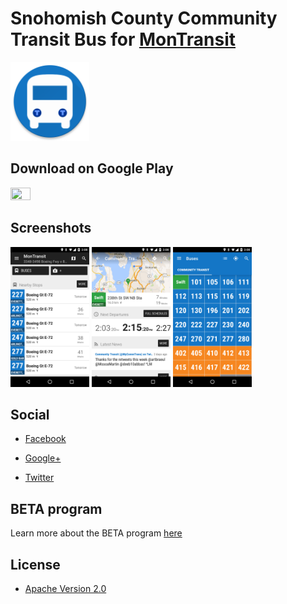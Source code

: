 # Snohomish County Community Transit Bus for [MonTransit](https://github.com/mtransitapps/mtransit-for-android)

<img width="25%" height="25%" src="https://raw.githubusercontent.com/mtransitapps/us-snohomish-county-community-transit-bus-android/master/pub/hi-res-app-icon.png"/>

## Download on Google Play

<a href="https://play.google.com/store/apps/details?id=org.mtransit.android.us_snohomish_county_community_transit_bus"><img width="25%" height="25%" src="https://play.google.com/intl/en_us/badges/images/apps/en-play-badge.png"/></a>

## Screenshots

<img width="25%" height="25%" src="https://raw.githubusercontent.com/mtransitapps/us-snohomish-county-community-transit-bus-android/master/pub/screenshot-phone-1.png"/>
<img width="25%" height="25%" src="https://raw.githubusercontent.com/mtransitapps/us-snohomish-county-community-transit-bus-android/master/pub/screenshot-phone-2.png"/>
<img width="25%" height="25%" src="https://raw.githubusercontent.com/mtransitapps/us-snohomish-county-community-transit-bus-android/master/pub/screenshot-phone-3.png"/>

## Social

* [Facebook](https://www.facebook.com/MonTransit)

* [Google+](http://gplus.to/MonTransit/)

* [Twitter](https://twitter.com/montransit)

## BETA program

Learn more about the BETA program [here](https://github.com/mtransitapps/mtransit-for-android/wiki/BETA)

## License

* [Apache Version 2.0](http://www.apache.org/licenses/LICENSE-2.0.html)
